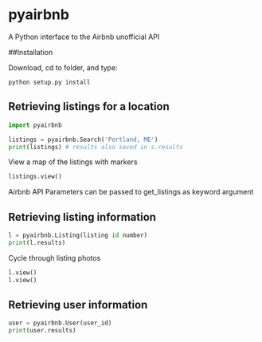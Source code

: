 # pyairbnb 
A Python interface to the Airbnb unofficial API

##Installation

Download, cd to folder, and type:
```shell
python setup.py install
```

## Retrieving listings for a location
```python
import pyairbnb

listings = pyairbnb.Search('Portland, ME')
print(listings) # results also saved in s.results
```
View a map of the listings with markers
```python
listings.view()
```
Airbnb API Parameters can be passed to get_listings as keyword argument

## Retrieving listing information
```python
l = pyairbnb.Listing(listing id number)
print(l.results)
```
Cycle through listing photos
```python
l.view()
l.view()
```

## Retrieving user information
```python
user = pyairbnb.User(user_id)
print(user.results)
```
